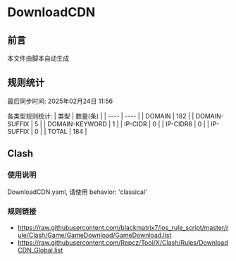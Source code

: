 # DownloadCDN

## 前言
本文件由脚本自动生成

## 规则统计
最后同步时间: 2025年02月24日 11:56

各类型规则统计:
| 类型 | 数量(条)  | 
| ---- | ----  |
| DOMAIN | 182 | 
| DOMAIN-SUFFIX | 5 | 
| DOMAIN-KEYWORD | 1 | 
| IP-CIDR | 0 | 
| IP-CIDR6 | 0 | 
| IP-SUFFIX | 0 | 
| TOTAL | 184 | 
## Clash 
### 使用说明 
DownloadCDN.yaml, 请使用 behavior: 'classical' 
### 规则链接 
- https://raw.githubusercontent.com/blackmatrix7/ios_rule_script/master/rule/Clash/Game/GameDownload/GameDownload.list 
- https://raw.githubusercontent.com/Repcz/Tool/X/Clash/Rules/DownloadCDN_Global.list 
